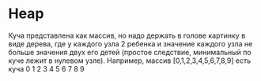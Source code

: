 # Heap
Куча представлена как массив, но надо держать в голове картинку в виде дерева, где у каждого узла 2 ребенка и значение каждого узла не больше значения двух
его детей (простое следствие, минимальный по куче лежит в нулевом узле).
Например, массив [0,1,2,3,4,5,6,7,8,9] есть куча
         0
    1         2
 3     4   5     6
7 8   9          
